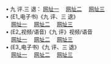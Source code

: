  &#8226; 九 评.三 退：
<a href="http://522.duckdns.org/t/" target="_blank">网址一</a>
　<a href="http://73.myz.info/v/" target="_blank">网址二</a>
　<a href="http://657.biz.tm/tt/" target="_blank">网址三</a>
　<br />
&#8226; (E1_电子书)《九 评、三 退》<br />
　<a href="http://522.duckdns.org/t/" target="_blank">网址一</a>
　<a href="http://73.myz.info/t/" target="_blank">网址二</a>
　<a href="http://657.biz.tm/t/" target="_blank">网址三</a><br />
 &#8226;  (E2_视频/语音)《九 评》视频/语音<br />
　<a href="http://522.duckdns.org/v/" target="_blank">网址一</a>
　<a href="http://73.myz.info/v/" target="_blank">网址二</a>
　<a href="http://657.biz.tm/v/" target="_blank">网址三</a><br />
 &#8226;  (E3_电子书)《九 评、三 退》<br />
　<a href="http://522.duckdns.org/tt/" target="_blank">网址一</a>
　<a href="http://73.myz.info/tt/" target="_blank">网址二</a>
　<a href="http://657.biz.tm/tt/" target="_blank">网址三</a>
